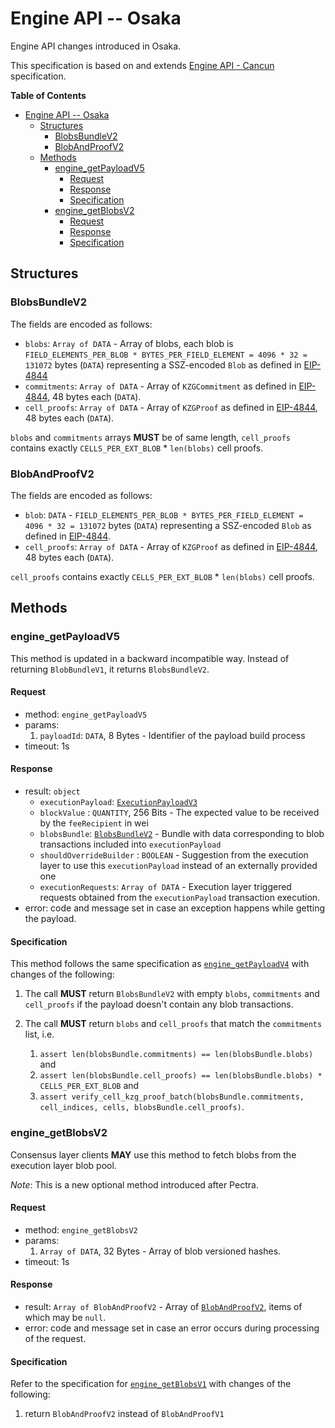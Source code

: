 # Engine API -- Osaka

Engine API changes introduced in Osaka.

This specification is based on and extends [Engine API - Cancun](./cancun.md) specification.

<!-- START doctoc generated TOC please keep comment here to allow auto update -->
<!-- DON'T EDIT THIS SECTION, INSTEAD RE-RUN doctoc TO UPDATE -->
**Table of Contents**

- [Engine API -- Osaka](#engine-api----osaka)
  - [Structures](#structures)
    - [BlobsBundleV2](#blobsbundlev2)
    - [BlobAndProofV2](#blobandproofv2)
  - [Methods](#methods)
    - [engine\_getPayloadV5](#engine_getpayloadv5)
      - [Request](#request)
      - [Response](#response)
      - [Specification](#specification)
    - [engine\_getBlobsV2](#engine_getblobsv2)
      - [Request](#request-1)
      - [Response](#response-1)
      - [Specification](#specification-1)

<!-- END doctoc generated TOC please keep comment here to allow auto update -->

## Structures

### BlobsBundleV2

The fields are encoded as follows:

- `blobs`: `Array of DATA` - Array of blobs, each blob is `FIELD_ELEMENTS_PER_BLOB * BYTES_PER_FIELD_ELEMENT = 4096 * 32 = 131072` bytes (`DATA`) representing a SSZ-encoded `Blob` as defined in [EIP-4844](https://eips.ethereum.org/EIPS/eip-4844)
- `commitments`: `Array of DATA` - Array of `KZGCommitment` as defined in [EIP-4844](https://eips.ethereum.org/EIPS/eip-4844), 48 bytes each (`DATA`).
- `cell_proofs`: `Array of DATA` - Array of `KZGProof` as defined in [EIP-4844](https://eips.ethereum.org/EIPS/eip-4844), 48 bytes each (`DATA`).

`blobs` and `commitments` arrays **MUST** be of same length, `cell_proofs` contains exactly `CELLS_PER_EXT_BLOB` * `len(blobs)` cell proofs.

### BlobAndProofV2

The fields are encoded as follows:

- `blob`: `DATA` - `FIELD_ELEMENTS_PER_BLOB * BYTES_PER_FIELD_ELEMENT = 4096 * 32 = 131072` bytes (`DATA`) representing a SSZ-encoded `Blob` as defined in [EIP-4844](https://eips.ethereum.org/EIPS/eip-4844).
- `cell_proofs`: `Array of DATA` - Array of `KZGProof` as defined in [EIP-4844](https://eips.ethereum.org/EIPS/eip-4844), 48 bytes each (`DATA`).

`cell_proofs` contains exactly `CELLS_PER_EXT_BLOB` * `len(blobs)` cell proofs.

## Methods

### engine_getPayloadV5

This method is updated in a backward incompatible way. Instead of returning `BlobBundleV1`, it returns `BlobsBundleV2`.

#### Request

* method: `engine_getPayloadV5`
* params:
  1. `payloadId`: `DATA`, 8 Bytes - Identifier of the payload build process
* timeout: 1s

#### Response

* result: `object`
  - `executionPayload`: [`ExecutionPayloadV3`](#ExecutionPayloadV3)
  - `blockValue` : `QUANTITY`, 256 Bits - The expected value to be received by the `feeRecipient` in wei
  - `blobsBundle`: [`BlobsBundleV2`](#BlobsBundleV2) - Bundle with data corresponding to blob transactions included into `executionPayload`
  - `shouldOverrideBuilder` : `BOOLEAN` - Suggestion from the execution layer to use this `executionPayload` instead of an externally provided one
  - `executionRequests`: `Array of DATA` - Execution layer triggered requests obtained from the `executionPayload` transaction execution.
* error: code and message set in case an exception happens while getting the payload.

#### Specification

This method follows the same specification as [`engine_getPayloadV4`](./prague.md#engine_getpayloadv4) with changes of the following:

1. The call **MUST** return `BlobsBundleV2` with empty `blobs`, `commitments` and `cell_proofs` if the payload doesn't contain any blob transactions.

2. The call **MUST** return `blobs` and `cell_proofs` that match the `commitments` list, i.e. 
   1. `assert len(blobsBundle.commitments) == len(blobsBundle.blobs)` and
   2. `assert len(blobsBundle.cell_proofs) == len(blobsBundle.blobs) * CELLS_PER_EXT_BLOB` and
   3. `assert verify_cell_kzg_proof_batch(blobsBundle.commitments, cell_indices, cells, blobsBundle.cell_proofs)`.

### engine_getBlobsV2

Consensus layer clients **MAY** use this method to fetch blobs from the execution layer blob pool.

*Note*: This is a new optional method introduced after Pectra.

#### Request

* method: `engine_getBlobsV2`
* params:
  1. `Array of DATA`, 32 Bytes - Array of blob versioned hashes.
* timeout: 1s

#### Response

* result: `Array of BlobAndProofV2` - Array of [`BlobAndProofV2`](#BlobAndProofV2), items of which may be `null`.
* error: code and message set in case an error occurs during processing of the request.

#### Specification

Refer to the specification for [`engine_getBlobsV1`](./cancun.md#engine_getblobsv1) with changes of the following:

1. return `BlobAndProofV2` instead of `BlobAndProofV1`
